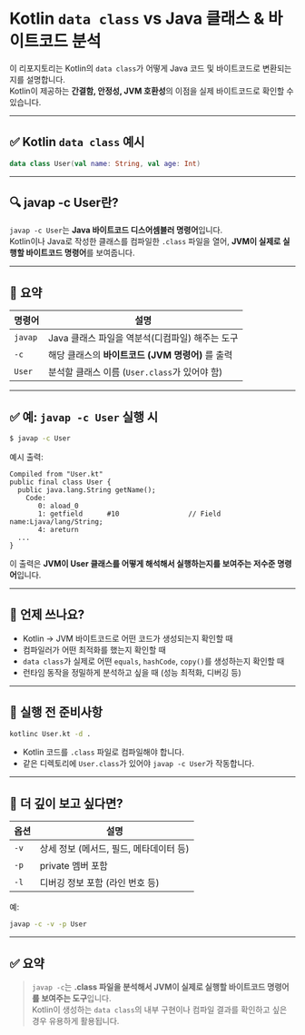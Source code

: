 # Kotlin `data class` vs Java 클래스 & 바이트코드 분석

이 리포지토리는 Kotlin의 `data class`가 어떻게 Java 코드 및 바이트코드로 변환되는지를 설명합니다.  
Kotlin이 제공하는 **간결함, 안정성, JVM 호환성**의 이점을 실제 바이트코드로 확인할 수 있습니다.

---

## ✅ Kotlin `data class` 예시

```kotlin
data class User(val name: String, val age: Int)
```

---

## 🔍 javap -c User란?

`javap -c User`는 **Java 바이트코드 디스어셈블러 명령어**입니다.  
Kotlin이나 Java로 작성한 클래스를 컴파일한 `.class` 파일을 열어, **JVM이 실제로 실행할 바이트코드 명령어**를 보여줍니다.

---

## 📌 요약

| 명령어     | 설명                                                       |
|------------|------------------------------------------------------------|
| `javap`    | Java 클래스 파일을 역분석(디컴파일) 해주는 도구             |
| `-c`       | 해당 클래스의 **바이트코드 (JVM 명령어)** 를 출력            |
| `User`     | 분석할 클래스 이름 (`User.class`가 있어야 함)               |

---

## ✅ 예: `javap -c User` 실행 시

```bash
$ javap -c User
```

예시 출력:

```
Compiled from "User.kt"
public final class User {
  public java.lang.String getName();
    Code:
       0: aload_0
       1: getfield      #10                 // Field name:Ljava/lang/String;
       4: areturn
  ...
}
```

이 출력은 **JVM이 User 클래스를 어떻게 해석해서 실행하는지를 보여주는 저수준 명령어**입니다.

---

## 🎯 언제 쓰나요?

- Kotlin → JVM 바이트코드로 어떤 코드가 생성되는지 확인할 때
- 컴파일러가 어떤 최적화를 했는지 확인할 때
- `data class`가 실제로 어떤 `equals`, `hashCode`, `copy()`를 생성하는지 확인할 때
- 런타임 동작을 정밀하게 분석하고 싶을 때 (성능 최적화, 디버깅 등)

---

## 📂 실행 전 준비사항

```bash
kotlinc User.kt -d .
```

- Kotlin 코드를 `.class` 파일로 컴파일해야 합니다.
- 같은 디렉토리에 `User.class`가 있어야 `javap -c User`가 작동합니다.

---

## 🔧 더 깊이 보고 싶다면?

| 옵션   | 설명                                       |
|--------|--------------------------------------------|
| `-v`   | 상세 정보 (메서드, 필드, 메타데이터 등)      |
| `-p`   | private 멤버 포함                            |
| `-l`   | 디버깅 정보 포함 (라인 번호 등)              |

예:

```bash
javap -c -v -p User
```

---

## ✅ 요약

> `javap -c`는 **.class 파일을 분석해서 JVM이 실제로 실행할 바이트코드 명령어를 보여주는 도구**입니다.  
> Kotlin이 생성하는 `data class`의 내부 구현이나 컴파일 결과를 확인하고 싶은 경우 유용하게 활용됩니다.
